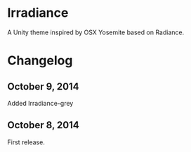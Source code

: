 Irradiance
==========

A Unity theme inspired by OSX Yosemite based on Radiance.


Changelog
=========

October 9, 2014
---------------
Added Irradiance-grey

October 8, 2014
---------------
First release.
